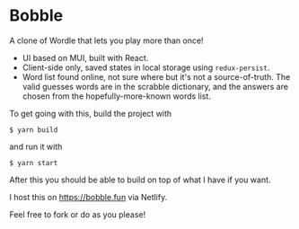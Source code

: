 # Bobble

A clone of Wordle that lets you play more than once!

- UI based on MUI, built with React.
- Client-side only, saved states in local storage using `redux-persist`.
- Word list found online, not sure where but it's not a source-of-truth. The valid guesses words are in the scrabble dictionary, and the answers are chosen from the hopefully-more-known words list.

To get going with this, build the project with

```
$ yarn build
```

and run it with 
```
$ yarn start
```

After this you should be able to build on top of what I have if you want.

I host this on https://bobble.fun via Netlify.

Feel free to fork or do as you please!
